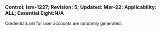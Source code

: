 ### Control: ism-1227; Revision: 5; Updated: Mar-22; Applicability: ALL; Essential Eight:N/A
<p>Credentials set for user accounts are randomly generated.</p>